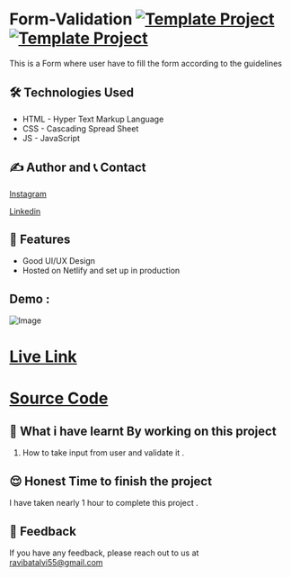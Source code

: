 # Form-Validation [![Template Project](https://img.shields.io/badge/Web-App-red)](http://www.gnu.org/licenses/agpl-3.0) [![Template Project](https://img.shields.io/badge/Technologies%20-HTML%2FCSS%2FJS-brightgreen)](http://www.gnu.org/licenses/agpl-3.0)

This is a Form where user have to fill the form according to the guidelines

## 🛠 Technologies Used

- HTML - Hyper Text Markup Language
- CSS - Cascading Spread Sheet
- JS - JavaScript

## ✍️ Author and 📞 Contact

[Instagram](https://www.instagram.com/ravibatalvi752/)

[Linkedin](https://www.linkedin.com/in/ravi-kumar-9a42a8174/)

## 📝 Features

- Good UI/UX Design
- Hosted on Netlify and set up in production

## Demo :

![Image](./Images/img.png)

# [Live Link](https://form-validation-14.netlify.app/)

# [Source Code](https://github.com/RaviTesla1/Form-Validation)

## 🤔 What i have learnt By working on this project

1. How to take input from user and validate it .

## 😌 Honest Time to finish the project

I have taken nearly 1 hour to complete this project .

## 👀 Feedback

If you have any feedback, please reach out to us at ravibatalvi55@gmail.com
